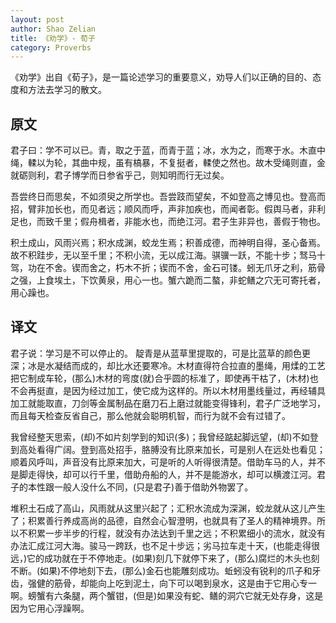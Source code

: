 ```yaml
---
layout: post
author: Shao Zelian
title: 《劝学》- 荀子
category: Proverbs
---
```


《劝学》出自《荀子》，是一篇论述学习的重要意义，劝导人们以正确的目的、态度和方法去学习的散文。
<!--more-->

## 原文
君子曰：学不可以已。青，取之于蓝，而青于蓝；冰，水为之，而寒于水。木直中绳，輮以为轮，其曲中规，虽有槁暴，不复挺者，輮使之然也。故木受绳则直，金就砺则利，君子博学而日参省乎己，则知明而行无过矣。

吾尝终日而思矣，不如须臾之所学也。吾尝跂而望矣，不如登高之博见也。登高而招，臂非加长也，而见者远；顺风而呼，声非加疾也，而闻者彰。假舆马者，非利足也，而致千里；假舟楫者，非能水也，而绝江河。君子生非异也，善假于物也。

积土成山，风雨兴焉；积水成渊，蛟龙生焉；积善成德，而神明自得，圣心备焉。故不积跬步，无以至千里；不积小流，无以成江海。骐骥一跃，不能十步；驽马十驾，功在不舍。锲而舍之，朽木不折；锲而不舍，金石可镂。蚓无爪牙之利，筋骨之强，上食埃土，下饮黄泉，用心一也。蟹六跪而二螯，非蛇鳝之穴无可寄托者，用心躁也。

## 译文
君子说：学习是不可以停止的。 靛青是从蓝草里提取的，可是比蓝草的颜色更深；冰是水凝结而成的，却比水还要寒冷。木材直得符合拉直的墨绳，用煣的工艺把它制成车轮，(那么)木材的弯度(就)合乎圆的标准了，即使再干枯了，(木材)也不会再挺直，是因为经过加工，使它成为这样的。所以木材用墨线量过，再经辅具加工就能取直，刀剑等金属制品在磨刀石上磨过就能变得锋利，君子广泛地学习，而且每天检查反省自己，那么他就会聪明机智，而行为就不会有过错了。

我曾经整天思索，(却)不如片刻学到的知识(多)；我曾经踮起脚远望，(却)不如登到高处看得广阔。登到高处招手，胳膊没有比原来加长，可是别人在远处也看见；顺着风呼叫，声音没有比原来加大，可是听的人听得很清楚。借助车马的人，并不是脚走得快，却可以行千里，借助舟船的人，并不是能游水，却可以横渡江河。君子的本性跟一般人没什么不同，(只是君子)善于借助外物罢了。

堆积土石成了高山，风雨就从这里兴起了；汇积水流成为深渊，蛟龙就从这儿产生了；积累善行养成高尚的品德，自然会心智澄明，也就具有了圣人的精神境界。所以不积累一步半步的行程，就没有办法达到千里之远；不积累细小的流水，就没有办法汇成江河大海。骏马一跨跃，也不足十步远；劣马拉车走十天，(也能走得很远，)它的成功就在于不停地走。(如果)刻几下就停下来了，(那么)腐烂的木头也刻不断。(如果)不停地刻下去，(那么)金石也能雕刻成功。蚯蚓没有锐利的爪子和牙齿，强健的筋骨，却能向上吃到泥土，向下可以喝到泉水，这是由于它用心专一啊。螃蟹有六条腿，两个蟹钳，(但是)如果没有蛇、鳝的洞穴它就无处存身，这是因为它用心浮躁啊。